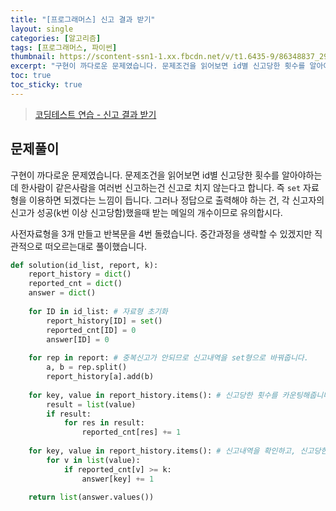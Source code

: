 ```yaml
---
title: "[프로그래머스] 신고 결과 받기"
layout: single
categories: [알고리즘]
tags: [프로그래머스, 파이썬]
thumbnail: https://scontent-ssn1-1.xx.fbcdn.net/v/t1.6435-9/86348837_2966897330028187_5186355868152627200_n.png?_nc_cat=101&ccb=1-5&_nc_sid=09cbfe&_nc_ohc=3JgynnqplCEAX-u02WA&_nc_ht=scontent-ssn1-1.xx&oh=00_AT_I7kOd6qZNQK4sXj49zc-Hd4EYt1pVgN-3gqVk0Py7rQ&oe=627DB7C9
excerpt: "구현이 까다로운 문제였습니다. 문제조건을 읽어보면 id별 신고당한 횟수를 알아야하는데 한사람이 같은사람을 여러번 신고하는건 신고로 치지 않는다고 합니다. 즉 `set` 자료형을 이용하면 되겠다는 느낌이 듭니다. 그러나 정답으로 출력해야 하는 건, 각 신고자의 신고가 성공(k번 이상 신고당함)했을때 받는 메일의 개수이므로 유의합시다."
toc: true
toc_sticky: true
---
```


>[코딩테스트 연습 - 신고 결과 받기](https://programmers.co.kr/learn/courses/30/lessons/92334)
>

## 문제풀이

구현이 까다로운 문제였습니다. 문제조건을 읽어보면 id별 신고당한 횟수를 알아야하는데 한사람이 같은사람을 여러번 신고하는건 신고로 치지 않는다고 합니다. 즉 `set` 자료형을 이용하면 되겠다는 느낌이 듭니다. 그러나 정답으로 출력해야 하는 건, 각 신고자의 신고가 성공(k번 이상 신고당함)했을때 받는 메일의 개수이므로 유의합시다.

사전자료형을 3개 만들고 반복문을 4번 돌렸습니다. 중간과정을 생략할 수 있겠지만 직관적으로 떠오르는대로 풀이했습니다. 

```python
def solution(id_list, report, k):
    report_history = dict()
    reported_cnt = dict()
    answer = dict()
    
    for ID in id_list: # 자료형 초기화
        report_history[ID] = set()
        reported_cnt[ID] = 0 
        answer[ID] = 0
    
    for rep in report: # 중복신고가 안되므로 신고내역을 set형으로 바꿔줍니다.
        a, b = rep.split()
        report_history[a].add(b)
    
    for key, value in report_history.items(): # 신고당한 횟수를 카운팅해줍니다.
        result = list(value)
        if result:
            for res in result:
                reported_cnt[res] += 1
        
    for key, value in report_history.items(): # 신고내역을 확인하고, 신고당한 횟수를 초과했다면 정답에 카운팅해줍니다.
        for v in list(value):
            if reported_cnt[v] >= k:
                answer[key] += 1
    
    return list(answer.values())
```